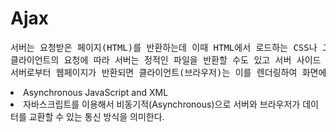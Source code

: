 <h1>Ajax</h1>
<pre>서버는 요청받은 페이지(HTML)를 반환하는데 이때 HTML에서 로드하는 CSS나 JavaScript 파일들도 같이 반환된다. 
클라이언트의 요청에 따라 서버는 정적인 파일을 반환할 수도 있고 서버 사이드 프로그램이 만들어낸 파일이나 데이터를 반환할 수도 있다. 
서버로부터 웹페이지가 반환되면 클라이언트(브라우저)는 이를 렌더링하여 화면에 표시한다.</pre>
<li>Asynchronous JavaScript and XML</li>
<li>자바스크립트를 이용해서 비동기적(Asynchronous)으로 서버와 브라우저가 데이터를 교환할 수 있는 통신 방식을 의미한다.</li>
